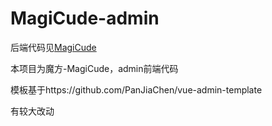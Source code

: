 # MagiCude-admin

后端代码见[MagiCude](https://github.com/er10yi/MagiCude)

本项目为魔方-MagiCude，admin前端代码

模板基于https://github.com/PanJiaChen/vue-admin-template

有较大改动
